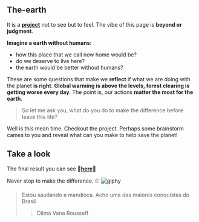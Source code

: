 ## The-earth

It is a **[project](https://bumboobee.github.io/the-earth/)** not to see but to feel. The vibe of this page is **beyond or judgment**. 

**Imagine a earth without humans:** 
- how this place that we call now home would be? 
- do we deserve to live here?
- the earth would be better without humans? 

These are some questions that make we **reflect** if what we are doing with the planet **is right**. 
**Global warming is above the levels, forest clearing is getting worse every day**. The point is, our actions **matter the most for the earth**. 

> So let me ask you, what do you do to make the difference before leave this life? 

Well is this mean time. Checkout the project. Perhaps some brainstorm cames to you and reveal what can you make to help save the planet! 

## Take a look 
The final result you can see **🔰[here](https://bumboobee.github.io/the-earth/)🔰**


Never stop to make the difference. ⚾
![giphy](https://user-images.githubusercontent.com/94147847/227971892-563740fc-2f96-4145-9e25-265a1f5d0499.gif)

> Estou saudando a mandioca. Acho uma das maiores conquistas do Brasil
>> Dilma Vana Rousseff 
